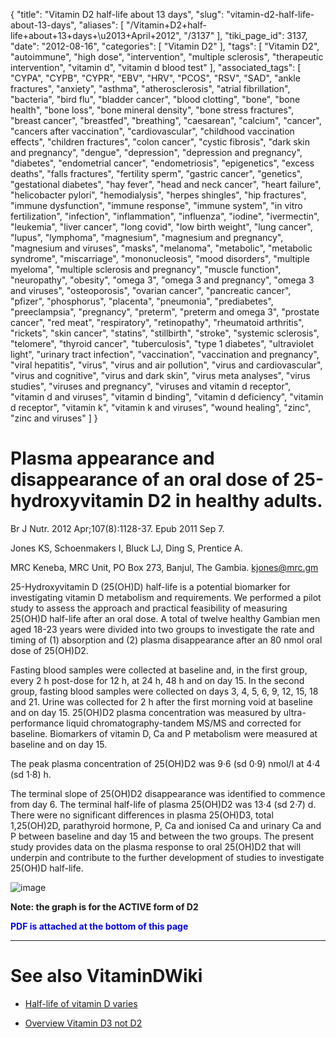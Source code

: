 {
    "title": "Vitamin D2 half-life about 13 days",
    "slug": "vitamin-d2-half-life-about-13-days",
    "aliases": [
        "/Vitamin+D2+half-life+about+13+days+\u2013+April+2012",
        "/3137"
    ],
    "tiki_page_id": 3137,
    "date": "2012-08-16",
    "categories": [
        "Vitamin D2"
    ],
    "tags": [
        "Vitamin D2",
        "autoimmune",
        "high dose",
        "intervention",
        "multiple sclerosis",
        "therapeutic intervention",
        "vitamin d",
        "vitamin d blood test"
    ],
    "associated_tags": [
        "CYPA",
        "CYPB",
        "CYPR",
        "EBV",
        "HRV",
        "PCOS",
        "RSV",
        "SAD",
        "ankle fractures",
        "anxiety",
        "asthma",
        "atherosclerosis",
        "atrial fibrillation",
        "bacteria",
        "bird flu",
        "bladder cancer",
        "blood clotting",
        "bone",
        "bone health",
        "bone loss",
        "bone mineral density",
        "bone stress fractures",
        "breast cancer",
        "breastfed",
        "breathing",
        "caesarean",
        "calcium",
        "cancer",
        "cancers after vaccination",
        "cardiovascular",
        "childhood vaccination effects",
        "children fractures",
        "colon cancer",
        "cystic fibrosis",
        "dark skin and pregnancy",
        "dengue",
        "depression",
        "depression and pregnancy",
        "diabetes",
        "endometrial cancer",
        "endometriosis",
        "epigenetics",
        "excess deaths",
        "falls fractures",
        "fertility sperm",
        "gastric cancer",
        "genetics",
        "gestational diabetes",
        "hay fever",
        "head and neck cancer",
        "heart failure",
        "helicobacter pylori",
        "hemodialysis",
        "herpes shingles",
        "hip fractures",
        "immune dysfunction",
        "immune response",
        "immune system",
        "in vitro fertilization",
        "infection",
        "inflammation",
        "influenza",
        "iodine",
        "ivermectin",
        "leukemia",
        "liver cancer",
        "long covid",
        "low birth weight",
        "lung cancer",
        "lupus",
        "lymphoma",
        "magnesium",
        "magnesium and pregnancy",
        "magnesium and viruses",
        "masks",
        "melanoma",
        "metabolic",
        "metabolic syndrome",
        "miscarriage",
        "mononucleosis",
        "mood disorders",
        "multiple myeloma",
        "multiple sclerosis and pregnancy",
        "muscle function",
        "neuropathy",
        "obesity",
        "omega 3",
        "omega 3 and pregnancy",
        "omega 3 and viruses",
        "osteoporosis",
        "ovarian cancer",
        "pancreatic cancer",
        "pfizer",
        "phosphorus",
        "placenta",
        "pneumonia",
        "prediabetes",
        "preeclampsia",
        "pregnancy",
        "preterm",
        "preterm and omega 3",
        "prostate cancer",
        "red meat",
        "respiratory",
        "retinopathy",
        "rheumatoid arthritis",
        "rickets",
        "skin cancer",
        "statins",
        "stillbirth",
        "stroke",
        "systemic sclerosis",
        "telomere",
        "thyroid cancer",
        "tuberculosis",
        "type 1 diabetes",
        "ultraviolet light",
        "urinary tract infection",
        "vaccination",
        "vaccination and pregnancy",
        "viral hepatitis",
        "virus",
        "virus and air pollution",
        "virus and cardiovascular",
        "virus and cognitive",
        "virus and dark skin",
        "virus meta analyses",
        "virus studies",
        "viruses and pregnancy",
        "viruses and vitamin d receptor",
        "vitamin d and viruses",
        "vitamin d binding",
        "vitamin d deficiency",
        "vitamin d receptor",
        "vitamin k",
        "vitamin k and viruses",
        "wound healing",
        "zinc",
        "zinc and viruses"
    ]
}


# Plasma appearance and disappearance of an oral dose of 25-hydroxyvitamin D2 in healthy adults.

Br J Nutr. 2012 Apr;107(8):1128-37. Epub 2011 Sep 7.

Jones KS, Schoenmakers I, Bluck LJ, Ding S, Prentice A.

MRC Keneba, MRC Unit, PO Box 273, Banjul, The Gambia. kjones@mrc.gm

25-Hydroxyvitamin D (25(OH)D) half-life is a potential biomarker for investigating vitamin D metabolism and requirements. We performed a pilot study to assess the approach and practical feasibility of measuring 25(OH)D half-life after an oral dose. A total of twelve healthy Gambian men aged 18-23 years were divided into two groups to investigate the rate and timing of (1) absorption and (2) plasma disappearance after an 80 nmol oral dose of 25(OH)D2. 

Fasting blood samples were collected at baseline and, in the first group, every 2 h post-dose for 12 h, at 24 h, 48 h and on day 15. In the second group, fasting blood samples were collected on days 3, 4, 5, 6, 9, 12, 15, 18 and 21. Urine was collected for 2 h after the first morning void at baseline and on day 15. 25(OH)D2 plasma concentration was measured by ultra-performance liquid chromatography-tandem MS/MS and corrected for baseline. Biomarkers of vitamin D, Ca and P metabolism were measured at baseline and on day 15. 

The peak plasma concentration of 25(OH)D2 was 9·6 (sd 0·9) nmol/l at 4·4 (sd 1·8) h. 

The terminal slope of 25(OH)D2 disappearance was identified to commence from day 6. The terminal half-life of plasma 25(OH)D2 was 13·4 (sd 2·7) d. There were no significant differences in plasma 25(OH)D3, total 1,25(OH)2D, parathyroid hormone, P, Ca and ionised Ca and urinary Ca and P between baseline and day 15 and between the two groups. The present study provides data on the plasma response to oral 25(OH)D2 that will underpin and contribute to the further development of studies to investigate 25(OH)D half-life.

<img src="https://d378j1rmrlek7x.cloudfront.net/attachments/jpeg/d2-half-life.jpg" alt="image" style="max-width: '400px;">

 **Note: the graph is for the ACTIVE form of D2**  

 **<span style="color:#00F;">PDF is attached at the bottom of this page </span>** 

- - - - - - - - - - - 

# See also VitaminDWiki

* [Half-life of vitamin D varies](/posts/half-life-of-vitamin-d-varies)

* [Overview Vitamin D3 not D2](/tags/overview-vitamin-d3-not-d2.html)